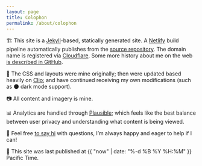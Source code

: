 ```yaml
---
layout: page
title: Colophon
permalink: /about/colophon
---
```

🏗 This site is a [Jekyll](https://jekyllrb.com)-based, statically generated site. A [Netlify](https://www.netlify.com) build pipeline automatically publishes from the [source repository](https://github.com/benjaminchait/www). The domain name is registered via [Cloudflare](https://www.cloudflare.com/). Some more history about me on the web [is described in GitHub](https://github.com/benjaminchait/www/blob/main/README.md).

🎨 The CSS and layouts were mine originally; then were updated based heavily on [Clio](https://github.com/danromero/clio); and have continued receiving my own modifications (such as 🌑 dark mode support).

📷 All content and imagery is mine.

📊 Analytics are handled through [Plausible](https://plausible.io); which feels like the best balance between user privacy and understanding what content is being viewed.

👋 Feel free [to say hi](/about) with questions, I’m always happy and eager to help if I can!

🚀 This site was last published at {{ "now" | date: "%-d %B %Y %H:%M" }} Pacific Time.
